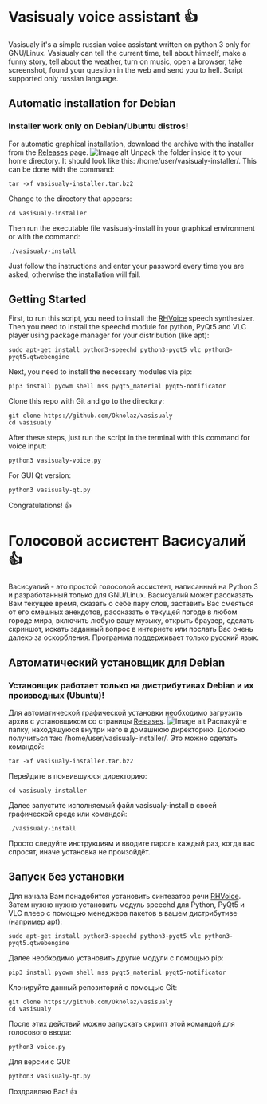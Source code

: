 # Vasisualy voice assistant :+1:
Vasisualy it's a simple russian voice assistant written on python 3 only for GNU/Linux. 
Vasisualy can tell the current time, tell about himself, make a funny story, tell about the weather, turn on music, open a browser, take screenshot, found your question in the web and send you to hell. Script supported only russian language.
## Automatic installation for Debian
### Installer work only on Debian/Ubuntu distros!
For automatic graphical installation, download the archive with the installer from the [Releases](https://github.com/Oknolaz/vasisualy/releases) page.
![Image alt](https://github.com/Oknolaz/vasisualy/blob/master/install.png)
Unpack the folder inside it to your home directory. It should look like this: /home/user/vasisualy-installer/. This can be done with the command:
```
tar -xf vasisualy-installer.tar.bz2
```
Change to the directory that appears:
```
cd vasisualy-installer
```
Then run the executable file vasisualy-install in your graphical environment or with the command:
```
./vasisualy-install
```
Just follow the instructions and enter your password every time you are asked, otherwise the installation will fail.
## Getting Started
First, to run this script, you need to install the [RHVoice](https://github.com/Olga-Yakovleva/RHVoice/) speech synthesizer. Then you need to install the speechd module for python, PyQt5 and VLC player using package manager for your distribution (like apt):
```
sudo apt-get install python3-speechd python3-pyqt5 vlc python3-pyqt5.qtwebengine
```
Next, you need to install the necessary modules via pip:
```
pip3 install pyowm shell mss pyqt5_material pyqt5-notificator
```
Clone this repo with Git and go to the directory:
```
git clone https://github.com/Oknolaz/vasisualy
cd vasisualy
```
After these steps, just run the script in the terminal with this command for voice input:
```
python3 vasisualy-voice.py
```
For GUI Qt version:
```
python3 vasisualy-qt.py
```
Congratulations! :+1:

# Голосовой ассистент Васисуалий :+1:
Васисуалий - это простой голосовой ассистент, написанный на Python 3 и разработанный только для GNU/Linux.
Васисуалий может рассказать Вам текущее время, сказать о себе пару слов, заставить Вас смеяться от его смешных анекдотов, рассказать о текущей погоде в любом городе мира, включить любую вашу музыку, открыть браузер, сделать скриншот, искать заданный вопрос в интернете или послать Вас очень далеко за оскорбления. Программа поддерживает только русский язык.
## Автоматический установщик для Debian
### Установщик работает только на дистрибутивах Debian и их производных (Ubuntu)!
Для автоматической графической установки необходимо загрузить архив с установщиком со страницы [Releases](https://github.com/Oknolaz/vasisualy/releases).
![Image alt](https://github.com/Oknolaz/vasisualy/blob/master/install.png)
Распакуйте папку, находящуюся внутри него в домашнюю директорию. Должно получиться так: /home/user/vasisualy-installer/. Это можно сделать командой:
```
tar -xf vasisualy-installer.tar.bz2
```
Перейдите в появившуюся директорию:
```
cd vasisualy-installer 
```
Далее запустите исполняемый файл vasisualy-install в своей графической среде или командой:
```
./vasisualy-install
```
Просто следуйте инструкциям и вводите пароль каждый раз, когда вас спросят, иначе установка не произойдёт.
## Запуск без установки
Для начала Вам понадобится установить синтезатор речи [RHVoice](https://github.com/Olga-Yakovleva/RHVoice/). Затем нужно нужно установить модуль speechd для Python, PyQt5 и VLC плеер с помощью менеджера пакетов в вашем дистрибутиве (например apt):
```
sudo apt-get install python3-speechd python3-pyqt5 vlc python3-pyqt5.qtwebengine
```
Далее необходимо установить другие модули с помощью pip:
```
pip3 install pyowm shell mss pyqt5_material pyqt5-notificator
```
Клонируйте данный репозиторий с помощью Git:
```
git clone https://github.com/Oknolaz/vasisualy
cd vasisualy
```
После этих действий можно запускать скрипт этой командой для голосового ввода:
```
python3 voice.py
```
Для версии с GUI:
```
python3 vasisualy-qt.py
```
Поздравляю Вас! :+1:
